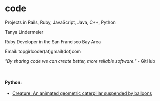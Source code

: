 # code
<p>Projects in Rails, Ruby, JavaScript, Java, C++, Python</p>
<p>Tanya Lindermeier</p>
<p>Ruby Developer in the San Francisco Bay Area</p> 
<p>Email: topgirlcoder(at)gmail(dot)com

<p><i>"By sharing code we can create better, more reliable software."</i> - GitHub</p><br> 

<h4>Python:</h4>
<ul>
	<li><a href="python/creature.py">Creature: An animated geometric caterpillar suspended by balloons</a></li>
</ul>
